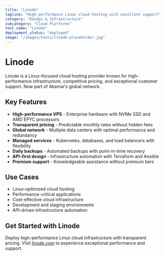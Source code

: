 ```yaml
---
title: "Linode"
tagline: "High-performance Linux cloud hosting with excellent support"
category: "DevOps & Infrastructure"
subcategory: "Cloud Platforms"
tool_name: "Linode"
deployment_status: "deployed"
image: "/images/tools/linode-placeholder.jpg"
---
```


# Linode

Linode is a Linux-focused cloud hosting provider known for high-performance infrastructure, competitive pricing, and exceptional customer support. Now part of Akamai's global network.

## Key Features

- **High-performance VPS** - Enterprise hardware with NVMe SSD and AMD EPYC processors
- **Transparent pricing** - Predictable monthly rates without hidden fees
- **Global network** - Multiple data centers with optimal performance and redundancy
- **Managed services** - Kubernetes, databases, and load balancers with flexibility
- **Daily backups** - Automated backups with point-in-time recovery
- **API-first design** - Infrastructure automation with Terraform and Ansible
- **Premium support** - Knowledgeable assistance without premium tiers

## Use Cases

- Linux-optimized cloud hosting
- Performance-critical applications
- Cost-effective cloud infrastructure
- Development and staging environments
- API-driven infrastructure automation

## Get Started with Linode

Deploy high-performance Linux cloud infrastructure with transparent pricing. Visit [linode.com](https://www.linode.com) to experience exceptional performance and support.
